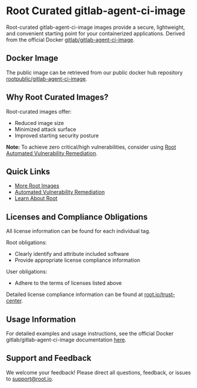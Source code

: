 # Root Curated gitlab-agent-ci-image

Root-curated gitlab-agent-ci-image images provide a secure, lightweight, and convenient starting point for your containerized applications. Derived from the official Docker [gitlab/gitlab-agent-ci-image](https://hub.docker.com/r/gitlab/gitlab-agent-ci-image).

## Docker Image
The public image can be retrieved from our public docker hub repository [rootpublic/gitlab-agent-ci-image](https://hub.docker.com/r/rootpublic/gitlab-agent-ci-image).

## Why Root Curated Images?
Root-curated images offer:
- Reduced image size
- Minimized attack surface
- Improved starting security posture

**Note:** To achieve zero critical/high vulnerabilities, consider using [Root Automated Vulnerability Remediation](https://app.root.io).

## Quick Links
- [More Root Images](https://images.root.io)
- [Automated Vulnerability Remediation](https://app.root.io)
- [Learn About Root](https://www.root.io)

## Licenses and Compliance Obligations
All license information can be found for each individual tag.

Root obligations:
- Clearly identify and attribute included software
- Provide appropriate license compliance information

User obligations:
- Adhere to the terms of licenses listed above

Detailed license compliance information can be found at [root.io/trust-center](https://root.io/trust-center).

## Usage Information
For detailed examples and usage instructions, see the official Docker gitlab/gitlab-agent-ci-image documentation [here](https://hub.docker.com/r/gitlab/gitlab-agent-ci-image).

## Support and Feedback
We welcome your feedback! Please direct all questions, feedback, or issues to [support@root.io](mailto:support@root.io).
